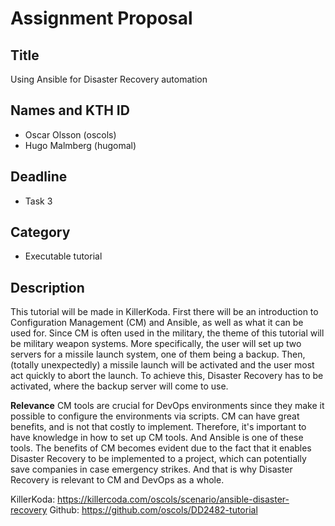 # Assignment Proposal

## Title

Using Ansible for Disaster Recovery automation

## Names and KTH ID

- Oscar Olsson (oscols)
- Hugo Malmberg (hugomal)

## Deadline

- Task 3

## Category

- Executable tutorial

## Description
This tutorial will be made in KillerKoda. First there will be an introduction to Configuration Management (CM) and Ansible, as well as what it can be used for. Since CM is often used in the military, the theme of this tutorial will be military weapon systems. More specifically, the user will set up two servers for a missile launch system, one of them being a backup. Then, (totally unexpectedly) a missile launch will be activated and the user most act quickly to abort the launch. To achieve this, Disaster Recovery has to be activated, where the backup server will come to use. 

**Relevance**
CM tools are crucial for DevOps environments since they make it possible to configure the environments via scripts. CM can have great benefits, and is not that costly to implement. Therefore, it's important to have knowledge in how to set up CM tools. And Ansible is one of these tools. The benefits of CM becomes evident due to the fact that it enables Disaster Recovery to be implemented to a project, which can potentially save companies in case emergency strikes. And that is why Disaster Recovery is relevant to CM and DevOps as a whole.

KillerKoda: https://killercoda.com/oscols/scenario/ansible-disaster-recovery
Github: https://github.com/oscols/DD2482-tutorial